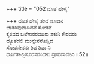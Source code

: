 +++
title = "052 ದೂತ ಹೇಳೈ"

+++
ದೂತ ಹೇಳೈ ತಂದೆ ಜೂಜನ  
ಜಾತರಿಪುವಾಡಿದನೆ ಸೋತನೆ  
ಕೈತವದ ಬಲೆಗಾರರವದಿರು ಶಕುನಿ ಕೌರವರು   
ದ್ಯೂತದಲಿ ಮುನ್ನೇನನೊಡ್ಡಿದ  
ಸೋತನೇನನು ಶಿವ ಶಿವಾ ನಿ  
ರ್ಧೂತಕಿಲ್ಬಿಷನರಸನೆಂದಳು ದ್ರೌಪದಾದೇವಿ    ॥52॥